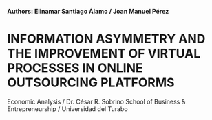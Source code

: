 **Authors: Elinamar Santiago Álamo  / Joan Manuel Pérez**


INFORMATION ASYMMETRY AND THE IMPROVEMENT OF VIRTUAL PROCESSES IN ONLINE OUTSOURCING PLATFORMS
========================================================

Economic Analysis / Dr. César R. Sobrino 
School of Business & Entrepreneurship / Universidad del Turabo
